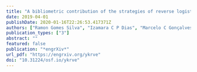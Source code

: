 ```yaml
---
title: "A bibliometric contribution of the strategies of reverse logistics in waste electrical and electronic equipment (weee) management"
date: 2019-04-01
publishDate: 2020-01-16T22:26:53.417371Z
authors: ["Ramon Gomes Silva", "Izamara C P Dias", "Marcelo C Gonçalves"]
publication_types: ["3"]
abstract: ""
featured: false
publication: "*engrXiv*"
url_pdf: "https://engrxiv.org/ykrve"
doi: "10.31224/osf.io/ykrve"
---
```


